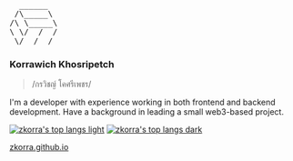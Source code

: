 <pre>
  ______
 /\_____\
/\ \_____\
\ \/  /  /
 \/__/__/
</pre>

### Korrawich Khosripetch

> /กรวิชญ์ โคศรีเพชร/ 

I'm a developer with experience working in both frontend and backend development. Have a background in leading a small web3-based project.



[![zkorra's top langs light](https://github-readme-stats.vercel.app/api/top-langs/?username=zkorra&hide=jupyter%20notebook&layout=compact&card_width=320&custom_title=Most%20used%20languages&title_color=121619&text_color=121619&border_color=ebedef&border_radius=6&bg_color=ffffff00#gh-light-mode-only)](https://github.com/zkorra#gh-light-mode-only)
[![zkorra's top langs dark](https://github-readme-stats.vercel.app/api/top-langs/?username=zkorra&hide=jupyter%20notebook&layout=compact&card_width=320&custom_title=Most%20used%20languages&title_color=ffffff&text_color=ffffff&border_color=ebedef&border_radius=6&bg_color=ffffff00#gh-dark-mode-only)](https://github.com/zkorra#gh-dark-mode-only)

[zkorra.github.io](https://zkorra.github.io)

